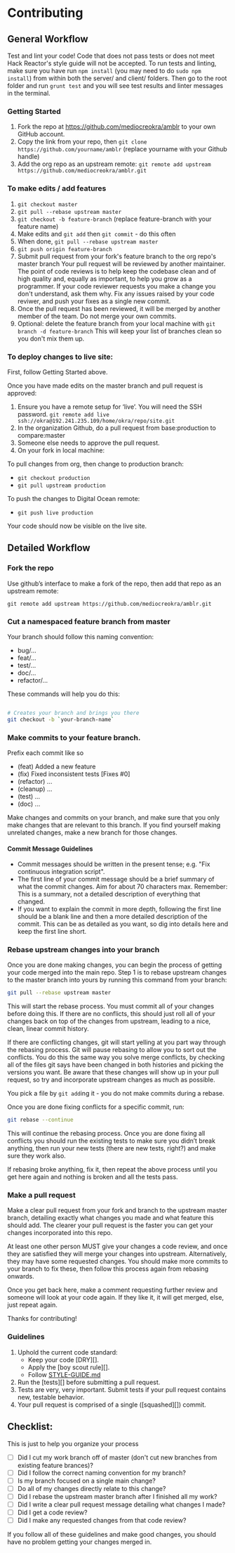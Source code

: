 # Contributing

## General Workflow

Test and lint your code! Code that does not pass tests or does not meet Hack Reactor's style guide will not be accepted. To run tests and linting, make sure you have run ```npm install``` (you may need to do ```sudo npm install```) from within both the server/ and client/ folders. Then go to the root folder and run ```grunt test``` and you will see test results and linter messages in the terminal.


### Getting Started
1. Fork the repo at <https://github.com/mediocreokra/amblr> to your own GitHub account.
2. Copy the link from your repo, then ```git clone https://github.com/yourname/amblr``` (replace yourname with your Github handle)
3. Add the org repo as an upstream remote: ```git remote add upstream https://github.com/mediocreokra/amblr.git```

### To make edits / add features

1. ```git checkout master```
2. ```git pull --rebase upstream master```
3. ```git checkout -b feature-branch``` (replace feature-branch with your feature name)
4. Make edits and ```git add``` then ```git commit``` - do this often
5. When done, ```git pull --rebase upstream master```
6. ```git push origin feature-branch```
7. Submit pull request from your fork's feature branch to the org repo's master branch
Your pull request will be reviewed by another maintainer. The point of code reviews is to help keep the codebase clean and of high quality and, equally as important, to help you grow as a programmer. If your code reviewer requests you make a change you don't understand, ask them why. Fix any issues raised by your code reviwer, and push your fixes as a single new commit.
8. Once the pull request has been reviewed, it will be merged by another member of the team. Do not merge your own commits.
9. Optional: delete the feature branch from your local machine with ```git branch -d feature-branch``` This will keep your list of branches clean so you don't mix them up.


### To deploy changes to live site:

First, follow Getting Started above.

Once you have made edits on the master branch and pull request is approved:

1. Ensure you have a remote setup for ‘live’. You will need the SSH password. ```git remote add live ssh://okra@192.241.235.109/home/okra/repo/site.git```
2. In the organization Github, do a pull request from base:production to compare:master
3. Someone else needs to approve the pull request.
4. On your fork in local machine:
  
To pull changes from org, then change to production branch:
  - ```git checkout production```
  - ```git pull upstream production```
  
To push the changes to Digital Ocean remote:
  - ```git push live production```

Your code should now be visible on the live site.


## Detailed Workflow

### Fork the repo

Use github’s interface to make a fork of the repo, then add that repo as an upstream remote:

```
git remote add upstream https://github.com/mediocreokra/amblr.git
```

### Cut a namespaced feature branch from master

Your branch should follow this naming convention:
  - bug/...
  - feat/...
  - test/...
  - doc/...
  - refactor/...

These commands will help you do this:

``` bash

# Creates your branch and brings you there
git checkout -b `your-branch-name`
```

### Make commits to your feature branch. 

Prefix each commit like so
  - (feat) Added a new feature
  - (fix) Fixed inconsistent tests [Fixes #0]
  - (refactor) ...
  - (cleanup) ...
  - (test) ...
  - (doc) ...

Make changes and commits on your branch, and make sure that you
only make changes that are relevant to this branch. If you find
yourself making unrelated changes, make a new branch for those
changes.

#### Commit Message Guidelines

- Commit messages should be written in the present tense; e.g. "Fix continuous
  integration script".
- The first line of your commit message should be a brief summary of what the
  commit changes. Aim for about 70 characters max. Remember: This is a summary,
  not a detailed description of everything that changed.
- If you want to explain the commit in more depth, following the first line should
  be a blank line and then a more detailed description of the commit. This can be
  as detailed as you want, so dig into details here and keep the first line short.

### Rebase upstream changes into your branch

Once you are done making changes, you can begin the process of getting
your code merged into the main repo. Step 1 is to rebase upstream
changes to the master branch into yours by running this command
from your branch:

```bash
git pull --rebase upstream master
```

This will start the rebase process. You must commit all of your changes
before doing this. If there are no conflicts, this should just roll all
of your changes back on top of the changes from upstream, leading to a
nice, clean, linear commit history.

If there are conflicting changes, git will start yelling at you part way
through the rebasing process. Git will pause rebasing to allow you to sort
out the conflicts. You do this the same way you solve merge conflicts,
by checking all of the files git says have been changed in both histories
and picking the versions you want. Be aware that these changes will show
up in your pull request, so try and incorporate upstream changes as much
as possible.

You pick a file by `git add`ing it - you do not make commits during a
rebase.

Once you are done fixing conflicts for a specific commit, run:

```bash
git rebase --continue
```

This will continue the rebasing process. Once you are done fixing all
conflicts you should run the existing tests to make sure you didn’t break
anything, then run your new tests (there are new tests, right?) and
make sure they work also.

If rebasing broke anything, fix it, then repeat the above process until
you get here again and nothing is broken and all the tests pass.

### Make a pull request

Make a clear pull request from your fork and branch to the upstream master
branch, detailing exactly what changes you made and what feature this
should add. The clearer your pull request is the faster you can get
your changes incorporated into this repo.

At least one other person MUST give your changes a code review, and once
they are satisfied they will merge your changes into upstream. Alternatively,
they may have some requested changes. You should make more commits to your
branch to fix these, then follow this process again from rebasing onwards.

Once you get back here, make a comment requesting further review and
someone will look at your code again. If they like it, it will get merged,
else, just repeat again.

Thanks for contributing!

### Guidelines

1. Uphold the current code standard:
    - Keep your code [DRY][].
    - Apply the [boy scout rule][].
    - Follow [STYLE-GUIDE.md](STYLE-GUIDE.md)
1. Run the [tests][] before submitting a pull request.
1. Tests are very, very important. Submit tests if your pull request contains
   new, testable behavior.
1. Your pull request is comprised of a single ([squashed][]) commit.

## Checklist:

This is just to help you organize your process

- [ ] Did I cut my work branch off of master (don't cut new branches from existing feature brances)?
- [ ] Did I follow the correct naming convention for my branch?
- [ ] Is my branch focused on a single main change?
 - [ ] Do all of my changes directly relate to this change?
- [ ] Did I rebase the upstream master branch after I finished all my
  work?
- [ ] Did I write a clear pull request message detailing what changes I made?
- [ ] Did I get a code review?
 - [ ] Did I make any requested changes from that code review?

If you follow all of these guidelines and make good changes, you should have
no problem getting your changes merged in.


<!-- Links -->
[style guide]: https://github.com/hackreactor-labs/style-guide
[n-queens]: https://github.com/hackreactor-labs/n-queens
[Underbar]: https://github.com/hackreactor-labs/underbar
[curriculum workflow diagram]: http://i.imgur.com/p0e4tQK.png
[cons of merge]: https://f.cloud.github.com/assets/1577682/1458274/1391ac28-435e-11e3-88b6-69c85029c978.png
[Bookstrap]: https://github.com/hackreactor/bookstrap
[Taser]: https://github.com/hackreactor/bookstrap
[tools workflow diagram]: http://i.imgur.com/kzlrDj7.png
[Git Flow]: http://nvie.com/posts/a-successful-git-branching-model/
[GitHub Flow]: http://scottchacon.com/2011/08/31/github-flow.html
[Squash]: http://gitready.com/advanced/2009/02/10/squashing-commits-with-rebase.html
